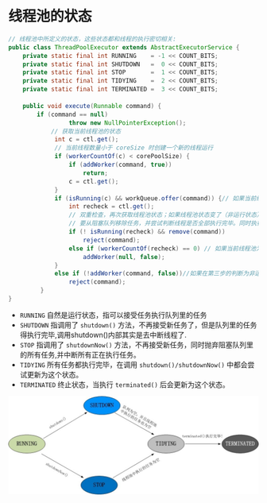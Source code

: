 # 线程池的状态

```java
// 线程池中所定义的状态，这些状态都和线程的执行密切相关:
public class ThreadPoolExecutor extends AbstractExecutorService {
    private static final int RUNNING    = -1 << COUNT_BITS;
    private static final int SHUTDOWN   =  0 << COUNT_BITS;
    private static final int STOP       =  1 << COUNT_BITS;
    private static final int TIDYING    =  2 << COUNT_BITS;
    private static final int TERMINATED =  3 << COUNT_BITS;
    
    public void execute(Runnable command) {
        if (command == null)
                 throw new NullPointerException();
            // 获取当前线程池的状态
             int c = ctl.get();
             // 当前线程数量小于 coreSize 时创建一个新的线程运行
             if (workerCountOf(c) < corePoolSize) {
                 if (addWorker(command, true))
                     return;
                 c = ctl.get();
             }
             if (isRunning(c) && workQueue.offer(command)) {// 如果当前线程处于运行状态，并且写入阻塞队列成功
                 int recheck = ctl.get();
                 // 双重检查，再次获取线程池状态；如果线程池状态变了（非运行状态）就需
                 // 要从阻塞队列移除任务，并尝试判断线程是否全部执行完毕。同时执行拒绝策略
                 if (! isRunning(recheck) && remove(command))
                     reject(command);
                 else if (workerCountOf(recheck) == 0) // 如果当前线程池为空就新创建一个线程并执行
                     addWorker(null, false);
             }
             else if (!addWorker(command, false))//如果在第三步的判断为非运行状态，尝试新建线程，如果失败则执行拒绝策略
                 reject(command);
         }
}
```

- `RUNNING` 自然是运行状态，指可以接受任务执行队列里的任务
- `SHUTDOWN` 指调用了 `shutdown()` 方法，不再接受新任务了，但是队列里的任务得执行完毕,调用shutdown()内部其实是去中断线程了.
- `STOP` 指调用了 `shutdownNow()` 方法，不再接受新任务，同时抛弃阻塞队列里的所有任务,并中断所有正在执行任务。
- `TIDYING` 所有任务都执行完毕，在调用 `shutdown()/shutdownNow()` 中都会尝试更新为这个状态。
- `TERMINATED` 终止状态，当执行 `terminated()` 后会更新为这个状态。

![](../pics/ThreadPoolExecutor_State.jpg)